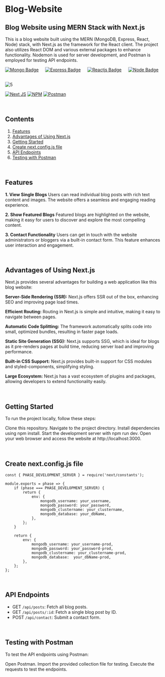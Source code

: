 # Blog-Website

## Blog Website using MERN Stack with Next.js
This is a blog website built using the MERN (MongoDB, Express, React, Node) stack, with Next.js as the framework for the React client. The project also utilizes React DOM and various external packages to enhance functionality. Nodemon is used for server development, and Postman is employed for testing API endpoints.

[![Mongo Badge](http://img.shields.io/badge/Database%20-MongoDB-darkgreen?style=for-the-badge&logo=mongodb)](https://www.mongodb.com/)
&emsp;
[![Express Badge](http://img.shields.io/badge/Server%20-Express-black?style=for-the-badge&logo=express)](https://expressjs.com/)
&emsp;
[![Reactjs Badge](http://img.shields.io/badge/Client%20-React-blue?style=for-the-badge&logo=react)](https://reactjs.org/)
&emsp;
[![Node Badge](http://img.shields.io/badge/Backend%20-Node-green?style=for-the-badge&logo=node.js)](https://nodejs.org/en/)
&emsp;


![5](https://github.com/umangutkarsh/blog-website/assets/95426993/2ea84ff6-1902-4a4f-a2b8-6e61aff471ab)
<br/>

[![Next JS](https://img.shields.io/badge/Next-black?style=for-the-badge&logo=next.js&logoColor=white)](https://nextjs.org/)
[![NPM](https://img.shields.io/badge/NPM-%23CB3837.svg?style=for-the-badge&logo=npm&logoColor=white)](https://www.npmjs.com/)
[![Postman](https://img.shields.io/badge/Postman-FF6C37?style=for-the-badge&logo=postman&logoColor=white)](https://www.postman.com/)



<br />

## Contents
1. [Features](https://github.com/umangutkarsh/blog-website/tree/main#features)
2. [Advantages of Using Next.js](https://github.com/umangutkarsh/blog-website/tree/main#advantages-of-using-nextjs)
3. [Getting Started](https://github.com/umangutkarsh/blog-website/tree/main#getting-started)
4. [Create next.config.js file](https://github.com/umangutkarsh/blog-website/tree/main#create-nextconfigjs-file)
5. [API Endpoints](https://github.com/umangutkarsh/blog-website/tree/main#getting-started)
6. [Testing with Postman](https://github.com/umangutkarsh/blog-website/tree/main#testing-with-postman)

<br />

## Features
**1. View Single Blogs**
Users can read individual blog posts with rich text content and images. The website offers a seamless and engaging reading experience.

**2. Show Featured Blogs**
Featured blogs are highlighted on the website, making it easy for users to discover and explore the most compelling content.

**3. Contact Functionality**
Users can get in touch with the website administrators or bloggers via a built-in contact form. This feature enhances user interaction and engagement.

<br />

## Advantages of Using Next.js
Next.js provides several advantages for building a web application like this blog website:

**Server-Side Rendering (SSR):** Next.js offers SSR out of the box, enhancing SEO and improving page load times.

**Efficient Routing:** Routing in Next.js is simple and intuitive, making it easy to navigate between pages.

**Automatic Code Splitting:** The framework automatically splits code into small, optimized bundles, resulting in faster page loads.

**Static Site Generation (SSG):** Next.js supports SSG, which is ideal for blogs as it pre-renders pages at build time, reducing server load and improving performance.

**Built-in CSS Support:** Next.js provides built-in support for CSS modules and styled-components, simplifying styling.

**Large Ecosystem:** Next.js has a vast ecosystem of plugins and packages, allowing developers to extend functionality easily.


<br />


## Getting Started
To run the project locally, follow these steps:

Clone this repository.
Navigate to the project directory.
Install dependencies using npm install.
Start the development server with npm run dev.
Open your web browser and access the website at http://localhost:3000.

<br />

## Create next.config.js file
```
const { PHASE_DEVELOPMENT_SERVER } = require('next/constants');

module.exports = phase => {
	if (phase === PHASE_DEVELOPMENT_SERVER) {
		return {
			env: {
				mongodb_username: your_username,
				mongodb_password: your_password,
				mongodb_clustername: your_clustername,
				mongodb_database: your_dbName,
			},
		};
	}

	return {
		env: {
			mongodb_username: your_username-prod,
			mongodb_password: your_password-prod,
			mongodb_clustername: your_clustername-prod,
			mongodb_database:  your_dbName-prod,
		},
	};
};

```


<br />


## API Endpoints
* GET `/api/posts`: Fetch all blog posts.
* GET `/api/posts/:id`: Fetch a single blog post by ID.
* POST `/api/contact`: Submit a contact form.

<br />

## Testing with Postman
To test the API endpoints using Postman:

Open Postman.
Import the provided collection file for testing.
Execute the requests to test the endpoints.
